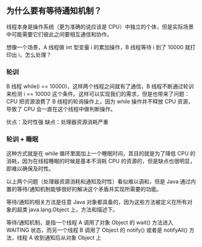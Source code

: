 ## 为什么要有等待通知机制？

线程本身是操作系统（更为准确的说应该是 CPU）中独立的个体，但是实际场景中可能需要它们彼此之间要相互通信和协作。

想像一个场景，A 线程做 int 型变量 i 的累加操作，B 线程等待 i 到了 10000 就打印出 i，怎么处理？

### 轮训

B 线程 while(i == 10000)，这样两个线程之间就有了通信，B 线程不断通过轮训来检测 i == 10000 这个条件。这样可以实现我们的需求，但是也带来了问题：CPU 把资源浪费了 B 线程的轮询操作上，因为 while 操作并不释放 CPU 资源，导致了 CPU 会一直在这个线程中做判断操作。

优点：及时性强
缺点：处理器资源消耗严重

### 轮训 + 睡眠

这种方式就是在 while 循环里面加上一个睡眠时间，其目的就是为了降低 CPU 的消耗，因为在线程睡眠的时候是基本不消耗 CPU 的资源的，但是缺点也很明显，即难以确保及时性。

以上两个问题（处理器资源消耗和通知及时性）看似难以调和，但是 Java 通过内置的等待/通知机制能够很好的解决这个矛盾并实现所需要的功能。

等待/通知的相关方法是任意 Java 对象都具备的，因为这些方法被定义在所有对象的超类 java.lang.Object 上，方法和描述下。

等待/通知机制，是指一个线程 A 调用了对象 Object 的 wait() 方法进入 WAITING 状态，而另一个线程 B 调用了 Object 的 notify() 或者是 notifyAll() 方法，线程 A 收到通知后从对象 Object 上
